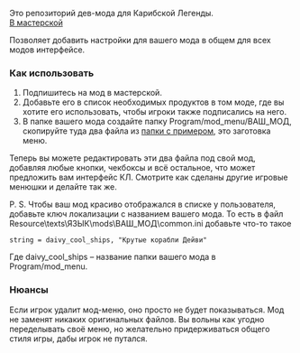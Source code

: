 Это репозиторий дев-мода для Карибской Легенды.<br>
[В мастерской](https://steamcommunity.com/sharedfiles/filedetails/?id=3501393265)

Позволяет добавить настройки для вашего мода в общем для всех модов интерфейсе.

### Как использовать
1. Подпишитесь на мод в мастерской.
2. Добавьте его в список необходимых продуктов в том моде, где вы хотите его использовать, чтобы игроки также подписались на него.
3. В папке вашего мода создайте папку Program/mod_menu/ВАШ_МОД, скопируйте туда два файла из [папки с примером](https://github.com/seorgiy/ModMenu/tree/main/example_menu), это заготовка меню.

Теперь вы можете редактировать эти два файла под свой мод, добавляя любые кнопки, чекбоксы и всё остальное, что может предложить вам интерфейс КЛ. Смотрите как сделаны другие игровые менюшки и делайте так же.

P. S. Чтобы ваш мод красиво отображался в списке у пользователя, добавьте ключ локализации с названием вашего мода. То есть в файл Resource\texts\ЯЗЫК\mods\ВАШ_МОД\common.ini добавьте что-то такое
```
string = daivy_cool_ships, "Крутые корабли Дейви"
```
Где daivy_cool_ships – название папки вашего мода в Program/mod_menu.

### Нюансы

Если игрок удалит мод-меню, оно просто не будет показываться. Мод не заменят никаких оригинальных файлов.
Вы вольны как угодно переделывать своё меню, но желательно придерживаться общего стиля игры, дабы игрок не путался.
